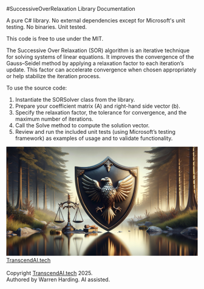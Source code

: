 #SuccessiveOverRelaxation Library Documentation

A pure C# library. No external dependencies except for Microsoft's unit testing. No binaries. Unit tested.

This code is free to use under the MIT.

The Successive Over Relaxation (SOR) algorithm is an iterative technique for solving systems of linear equations. It improves the convergence of the Gauss–Seidel method by applying a relaxation factor to each iteration’s update. This factor can accelerate convergence when chosen appropriately or help stabilize the iteration process.

To use the source code:
1. Instantiate the SORSolver class from the library.
2. Prepare your coefficient matrix (A) and right-hand side vector (b).
3. Specify the relaxation factor, the tolerance for convergence, and the maximum number of iterations.
4. Call the Solve method to compute the solution vector.
5. Review and run the included unit tests (using Microsoft’s testing framework) as examples of usage and to validate functionality.

![AI Image](aiimage.jpg)
[TranscendAI.tech](https://TranscendAI.tech)<br>
<br>
Copyright [TranscendAI.tech](https://TranscendAI.tech) 2025.</br>
Authored by Warren Harding. AI assisted.</br>